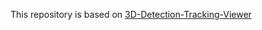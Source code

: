 This repository is based on [3D-Detection-Tracking-Viewer](https://github.com/hailanyi/3D-Detection-Tracking-Viewer)
